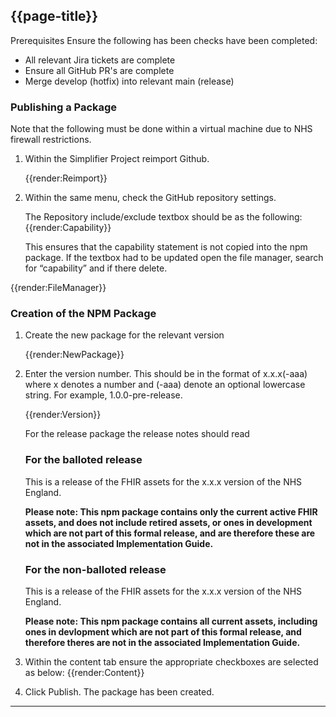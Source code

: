 ## {{page-title}}

Prerequisites
Ensure the following has been checks have been completed:

- All relevant Jira tickets are complete
- Ensure all GitHub PR's are complete
- Merge develop (hotfix) into relevant main (release)

### Publishing a Package

Note that the following must be done within a virtual machine due to NHS firewall restrictions.

1. Within the Simplifier Project reimport Github.

    {{render:Reimport}}

2. Within the same menu, check the GitHub repository settings.

   The Repository include/exclude textbox should be as the following:
    {{render:Capability}}


   This ensures that the capability statement is not copied into the npm       package. If the textbox had to be updated open the file manager, search     for “capability” and if there delete.

{{render:FileManager}}

### Creation of the NPM Package

1. Create the new package for the relevant version

    {{render:NewPackage}}

2. Enter the version number. This should be in the format of x.x.x(-aaa) where x denotes a number and (-aaa) denote an optional lowercase string. For example, 1.0.0-pre-release.

    {{render:Version}}

    For the release package the release notes should read<br>

    ### For the balloted release<br>
    This is a release of the FHIR assets for the x.x.x version of the NHS       England.

    **Please note: This npm package contains only the current active FHIR       assets, and does not include retired assets, or ones in development         which are not part of this formal release, and are therefore these are      not in the associated Implementation Guide.**

    ### For the non-balloted release<br>

    This is a release of the FHIR assets for the x.x.x version of the NHS       England.

    **Please note: This npm package contains all current assets, including      ones in devlopment which are not part of this formal release, and           therefore theres are not in the associated Implementation Guide.**

3. Within the content tab ensure the appropriate checkboxes are selected as below:
    {{render:Content}}

4. Click Publish.
The package has been created.

---------------------------------------